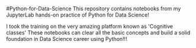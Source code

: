 #Python-for-Data-Science
This repository contains notebooks from my JupyterLab hands-on practice of Python for Data Science!

I took the training on the very amazing platform known as 'Cognitive classes'
These notebooks can clear all the basic concepts and build a solid foundation in Data Science career using Python!!!
